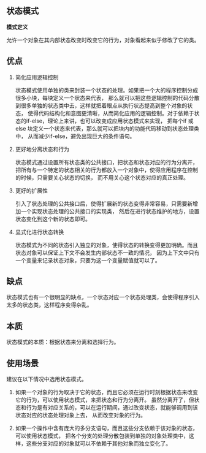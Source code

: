 ## 状态模式

**模式定义**

允许一个对象在其内部状态改变时改变它的行为，对象看起来似乎修改了它的类。

## 优点
1. 简化应用逻辑控制

    状态模式使用单独的类来封装一个状态的处理。如果把一个大的程序控制分成很多小块，每块定义一个状态来代表，
那么就可以把这些逻辑控制的代码分散到很多单独的状态类中去，这样就把着眼点从执行状态提高到整个对象的状态，
使得代码结构化和意图更清晰，从而简化应用的逻辑控制。对于依赖于状态的if-else，理论上来讲，也可以改变成应用状态模式来实现，
把每个if 或else 块定义一个状态来代表，那么就可以把块内的功能代码移动到状态处理类中，
从而减少if-else，避免出现巨大的条件语句。

1. 更好地分离状态和行为

    状态模式通过设置所有状态类的公共接口，把状态和状态对应的行为分离开，
把所有与一个特定的状态相关的行为都放入一个对象中，使得应用程序在控制的时候，只需要关心状态的切换，
而不用关心这个状态对应的真正处理。

1. 更好的扩展性

    引入了状态处理的公共接口后，使得扩展新的状态变得非常容易，只需要新增加一个实现状态处理的公共接口的实现类，
然后在进行状态维护的地方，设置状态变化到这个新的状态即可。

1. 显式化进行状态转换

    状态模式为不同的状态引入独立的对象，使得状态的转换变得更加明确。而且状态对象可以保证上下文不会发生内部状态不一致的情况，
因为上下文中只有一个变量来记录状态对象，只要为这一个变量赋值就可以了。

## 缺点
状态模式也有一个很明显的缺点，一个状态对应一个状态处理类，会使得程序引入太多的状态类，这样程序变得杂乱。

## 本质
状态模式的本质：根据状态来分离和选择行为。

## 使用场景
建议在以下情况中选用状态模式。

1. 如果一个对象的行为取决于它的状态，而且它必须在运行时刻根据状态来改变它的行为，可以使用状态模式，来把状态和行为分离开。
虽然分离开了，但状态和行为是有对应关系的，可以在运行期间，通过改变状态，就能够调用到该状态对应的状态处理对象上去，
从而改变对象的行为。

1. 如果一个操作中含有庞大的多分支语句，而且这些分支依赖于该对象的状态，可以使用状态模式，
把各个分支的处理分散包装到单独的对象处理类中，这样，这些分支对应的对象就可以不依赖于其他对象而独立变化了。
